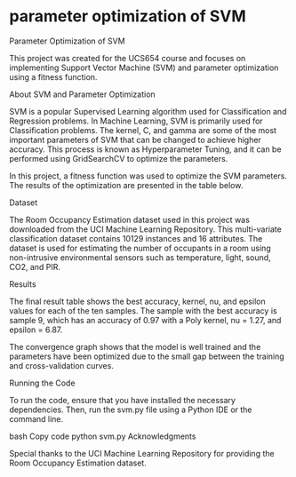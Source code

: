 # parameter optimization of SVM
Parameter Optimization of SVM

This project was created for the UCS654 course and focuses on implementing Support Vector Machine (SVM) and parameter optimization using a fitness function.

About SVM and Parameter Optimization

SVM is a popular Supervised Learning algorithm used for Classification and Regression problems. In Machine Learning, SVM is primarily used for Classification problems. The kernel, C, and gamma are some of the most important parameters of SVM that can be changed to achieve higher accuracy. This process is known as Hyperparameter Tuning, and it can be performed using GridSearchCV to optimize the parameters.

In this project, a fitness function was used to optimize the SVM parameters. The results of the optimization are presented in the table below.

Dataset

The Room Occupancy Estimation dataset used in this project was downloaded from the UCI Machine Learning Repository. This multi-variate classification dataset contains 10129 instances and 16 attributes. The dataset is used for estimating the number of occupants in a room using non-intrusive environmental sensors such as temperature, light, sound, CO2, and PIR.

Results

The final result table shows the best accuracy, kernel, nu, and epsilon values for each of the ten samples. The sample with the best accuracy is sample 9, which has an accuracy of 0.97 with a Poly kernel, nu = 1.27, and epsilon = 6.87.

The convergence graph shows that the model is well trained and the parameters have been optimized due to the small gap between the training and cross-validation curves.

Running the Code

To run the code, ensure that you have installed the necessary dependencies. Then, run the svm.py file using a Python IDE or the command line.

bash
Copy code
python svm.py
Acknowledgments

Special thanks to the UCI Machine Learning Repository for providing the Room Occupancy Estimation dataset.
